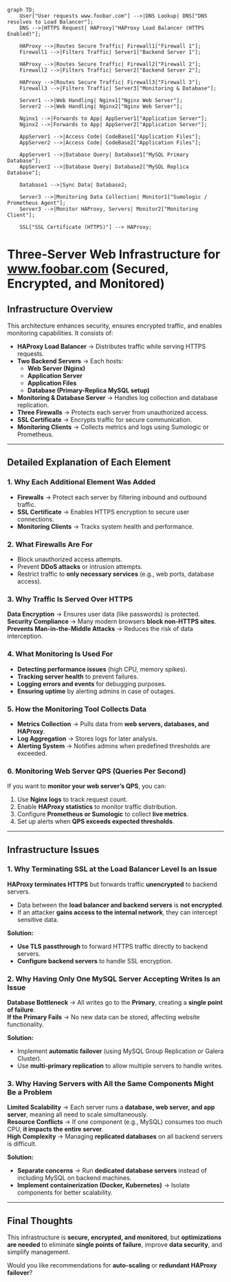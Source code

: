 ```mermaid
graph TD;
    User["User requests www.foobar.com"] -->|DNS Lookup| DNS["DNS resolves to Load Balancer"];
    DNS -->|HTTPS Request| HAProxy["HAProxy Load Balancer (HTTPS Enabled)"];
    
    HAProxy -->|Routes Secure Traffic| Firewall1["Firewall 1"];
    Firewall1 -->|Filters Traffic| Server1["Backend Server 1"];
    
    HAProxy -->|Routes Secure Traffic| Firewall2["Firewall 2"];
    Firewall2 -->|Filters Traffic| Server2["Backend Server 2"];

    HAProxy -->|Routes Secure Traffic| Firewall3["Firewall 3"];
    Firewall3 -->|Filters Traffic| Server3["Monitoring & Database"];

    Server1 -->|Web Handling| Nginx1["Nginx Web Server"];
    Server2 -->|Web Handling| Nginx2["Nginx Web Server"];
    
    Nginx1 -->|Forwards to App| AppServer1["Application Server"];
    Nginx2 -->|Forwards to App| AppServer2["Application Server"];
    
    AppServer1 -->|Access Code| CodeBase1["Application Files"];
    AppServer2 -->|Access Code| CodeBase2["Application Files"];
    
    AppServer1 -->|Database Query| Database1["MySQL Primary Database"];
    AppServer2 -->|Database Query| Database2["MySQL Replica Database"];
    
    Database1 -->|Sync Data| Database2;
    
    Server3 -->|Monitoring Data Collection| Monitor1["Sumologic / Prometheus Agent"];
    Server3 -->|Monitor HAProxy, Servers| Monitor2["Monitoring Client"];
    
    SSL["SSL Certificate (HTTPS)"] --> HAProxy;
````
# **Three-Server Web Infrastructure for www.foobar.com (Secured, Encrypted, and Monitored)**

## **Infrastructure Overview**
This architecture enhances security, ensures encrypted traffic, and enables monitoring capabilities. It consists of:

- **HAProxy Load Balancer** → Distributes traffic while serving HTTPS requests.
- **Two Backend Servers** → Each hosts:
  - **Web Server (Nginx)**
  - **Application Server**
  - **Application Files**
  - **Database (Primary-Replica MySQL setup)**
- **Monitoring & Database Server** → Handles log collection and database replication.
- **Three Firewalls** → Protects each server from unauthorized access.
- **SSL Certificate** → Encrypts traffic for secure communication.
- **Monitoring Clients** → Collects metrics and logs using Sumologic or Prometheus.

---

## **Detailed Explanation of Each Element**
### **1. Why Each Additional Element Was Added**
- **Firewalls** → Protect each server by filtering inbound and outbound traffic.
- **SSL Certificate** → Enables HTTPS encryption to secure user connections.
- **Monitoring Clients** → Tracks system health and performance.

### **2. What Firewalls Are For**
- Block unauthorized access attempts.
- Prevent **DDoS attacks** or intrusion attempts.
- Restrict traffic to **only necessary services** (e.g., web ports, database access).

### **3. Why Traffic Is Served Over HTTPS**
**Data Encryption** → Ensures user data (like passwords) is protected.  
**Security Compliance** → Many modern browsers **block non-HTTPS sites**.  
**Prevents Man-in-the-Middle Attacks** → Reduces the risk of data interception.

### **4. What Monitoring Is Used For**
- **Detecting performance issues** (high CPU, memory spikes).
- **Tracking server health** to prevent failures.
- **Logging errors and events** for debugging purposes.
- **Ensuring uptime** by alerting admins in case of outages.

### **5. How the Monitoring Tool Collects Data**
- **Metrics Collection** → Pulls data from **web servers, databases, and HAProxy**.
- **Log Aggregation** → Stores logs for later analysis.
- **Alerting System** → Notifies admins when predefined thresholds are exceeded.

### **6. Monitoring Web Server QPS (Queries Per Second)**
If you want to **monitor your web server’s QPS**, you can:
1. Use **Nginx logs** to track request count.
2. Enable **HAProxy statistics** to monitor traffic distribution.
3. Configure **Prometheus or Sumologic** to collect **live metrics**.
4. Set up alerts when **QPS exceeds expected thresholds**.

---

## **Infrastructure Issues**
### **1. Why Terminating SSL at the Load Balancer Level Is an Issue**
**HAProxy terminates HTTPS** but forwards traffic **unencrypted** to backend servers.
- Data between the **load balancer and backend servers** is **not encrypted**.
- If an attacker **gains access to the internal network**, they can intercept sensitive data.

**Solution:**  
- **Use TLS passthrough** to forward HTTPS traffic directly to backend servers.
- **Configure backend servers** to handle SSL encryption.

### **2. Why Having Only One MySQL Server Accepting Writes Is an Issue**
**Database Bottleneck** → All writes go to the **Primary**, creating a **single point of failure**.  
**If the Primary Fails** → No new data can be stored, affecting website functionality.

**Solution:**  
- Implement **automatic failover** (using MySQL Group Replication or Galera Cluster).
- Use **multi-primary replication** to allow multiple servers to handle writes.

### **3. Why Having Servers with All the Same Components Might Be a Problem**
**Limited Scalability** → Each server runs a **database, web server, and app server**, meaning all need to scale simultaneously.  
**Resource Conflicts** → If one component (e.g., MySQL) consumes too much CPU, **it impacts the entire server**.  
**High Complexity** → Managing **replicated databases** on all backend servers is difficult.

**Solution:**  
- **Separate concerns** → Run **dedicated database servers** instead of including MySQL on backend machines.
- **Implement containerization (Docker, Kubernetes)** → Isolate components for better scalability.

---

## **Final Thoughts**
This infrastructure is **secure, encrypted, and monitored**, but **optimizations are needed** to eliminate **single points of failure**, improve **data security**, and simplify management.

Would you like recommendations for **auto-scaling** or **redundant HAProxy failover**?
